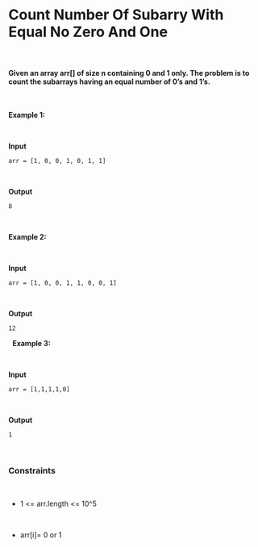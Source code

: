 # Count Number Of Subarry With Equal No Zero And One

&nbsp;

#### Given an array arr[] of size n containing 0 and 1 only. The problem is to count the subarrays having an equal number of 0’s and 1’s.

&nbsp;

**Example 1:**

&nbsp;

**Input**

```
arr = [1, 0, 0, 1, 0, 1, 1]
```

&nbsp;

**Output**

```
8
```

&nbsp;

**Example 2:**

&nbsp;

**Input**

```
arr = [1, 0, 0, 1, 1, 0, 0, 1]
```

&nbsp;

**Output**

```
12
```

&nbsp;
**Example 3:**

&nbsp;

**Input**

```
arr = [1,1,1,1,0]
```

&nbsp;

**Output**

```
1
```

&nbsp;

### Constraints

&nbsp;

- 1 <= arr.length <= 10^5

  &nbsp;

- arr[i]= 0 or 1

  &nbsp;
